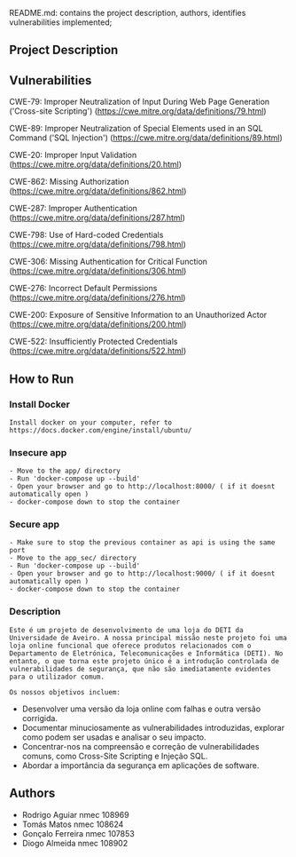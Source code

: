 README.md: contains the project description, authors, identifies vulnerabilities implemented;

## Project Description


## Vulnerabilities 


CWE-79: Improper Neutralization of Input During Web Page Generation ('Cross-site Scripting') (https://cwe.mitre.org/data/definitions/79.html)

CWE-89: Improper Neutralization of Special Elements used in an SQL Command ('SQL Injection') (https://cwe.mitre.org/data/definitions/89.html)

CWE-20: Improper Input Validation (https://cwe.mitre.org/data/definitions/20.html)

CWE-862: Missing Authorization (https://cwe.mitre.org/data/definitions/862.html)

CWE-287: Improper Authentication (https://cwe.mitre.org/data/definitions/287.html)

CWE-798: Use of Hard-coded Credentials (https://cwe.mitre.org/data/definitions/798.html)

CWE-306: Missing Authentication for Critical Function (https://cwe.mitre.org/data/definitions/306.html)

CWE-276: Incorrect Default Permissions (https://cwe.mitre.org/data/definitions/276.html)

CWE-200: Exposure of Sensitive Information to an Unauthorized Actor (https://cwe.mitre.org/data/definitions/200.html)

CWE-522: Insufficiently Protected Credentials (https://cwe.mitre.org/data/definitions/522.html)


## How to Run 

### Install Docker

    Install docker on your computer, refer to https://docs.docker.com/engine/install/ubuntu/

### Insecure app 

    - Move to the app/ directory
    - Run 'docker-compose up --build'
    - Open your browser and go to http://localhost:8000/ ( if it doesnt automatically open )
    - docker-compose down to stop the container

### Secure app

    - Make sure to stop the previous container as api is using the same port
    - Move to the app_sec/ directory
    - Run 'docker-compose up --build'
    - Open your browser and go to http://localhost:9000/ ( if it doesnt automatically open )
    - docker-compose down to stop the container

### Description

    Este é um projeto de desenvolvimento de uma loja do DETI da Universidade de Aveiro. A nossa principal missão neste projeto foi uma loja online funcional que oferece produtos relacionados com o Departamento de Eletrónica, Telecomunicações e Informática (DETI). No entanto, o que torna este projeto único é a introdução controlada de vulnerabilidades de segurança, que não são imediatamente evidentes para o utilizador comum.

    Os nossos objetivos incluem:

- Desenvolver uma versão da loja online com falhas e outra versão corrigida.
- Documentar minuciosamente as vulnerabilidades introduzidas, explorar como podem ser usadas e analisar o seu impacto.
- Concentrar-nos na compreensão e correção de vulnerabilidades comuns, como Cross-Site Scripting e Injeção SQL.
- Abordar a importância da segurança em aplicações de software.

## Authors

- Rodrigo Aguiar nmec 108969
- Tomás Matos nmec 108624
- Gonçalo Ferreira nmec 107853
- Diogo Almeida nmec 108902



